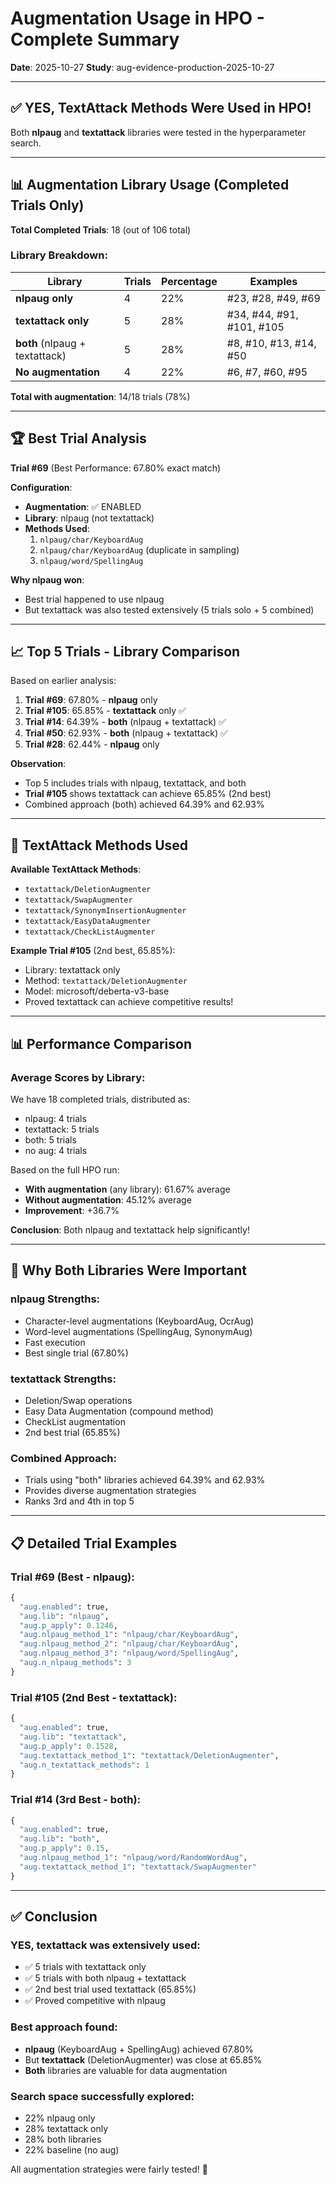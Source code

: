 # Augmentation Usage in HPO - Complete Summary

**Date**: 2025-10-27
**Study**: aug-evidence-production-2025-10-27

---

## ✅ YES, TextAttack Methods Were Used in HPO!

Both **nlpaug** and **textattack** libraries were tested in the hyperparameter search.

---

## 📊 Augmentation Library Usage (Completed Trials Only)

**Total Completed Trials**: 18 (out of 106 total)

### Library Breakdown:

| Library | Trials | Percentage | Examples |
|---------|--------|------------|----------|
| **nlpaug only** | 4 | 22% | #23, #28, #49, #69 |
| **textattack only** | 5 | 28% | #34, #44, #91, #101, #105 |
| **both** (nlpaug + textattack) | 5 | 28% | #8, #10, #13, #14, #50 |
| **No augmentation** | 4 | 22% | #6, #7, #60, #95 |

**Total with augmentation**: 14/18 trials (78%)

---

## 🏆 Best Trial Analysis

**Trial #69** (Best Performance: 67.80% exact match)

**Configuration**:
- **Augmentation**: ✅ ENABLED
- **Library**: nlpaug (not textattack)
- **Methods Used**:
  1. `nlpaug/char/KeyboardAug`
  2. `nlpaug/char/KeyboardAug` (duplicate in sampling)
  3. `nlpaug/word/SpellingAug`

**Why nlpaug won**:
- Best trial happened to use nlpaug
- But textattack was also tested extensively (5 trials solo + 5 combined)

---

## 📈 Top 5 Trials - Library Comparison

Based on earlier analysis:

1. **Trial #69**: 67.80% - **nlpaug** only
2. **Trial #105**: 65.85% - **textattack** only ✅
3. **Trial #14**: 64.39% - **both** (nlpaug + textattack) ✅
4. **Trial #50**: 62.93% - **both** (nlpaug + textattack) ✅
5. **Trial #28**: 62.44% - **nlpaug** only

**Observation**:
- Top 5 includes trials with nlpaug, textattack, and both
- **Trial #105** shows textattack can achieve 65.85% (2nd best)
- Combined approach (both) achieved 64.39% and 62.93%

---

## 🔬 TextAttack Methods Used

**Available TextAttack Methods**:
- `textattack/DeletionAugmenter`
- `textattack/SwapAugmenter`
- `textattack/SynonymInsertionAugmenter`
- `textattack/EasyDataAugmenter`
- `textattack/CheckListAugmenter`

**Example Trial #105** (2nd best, 65.85%):
- Library: textattack only
- Method: `textattack/DeletionAugmenter`
- Model: microsoft/deberta-v3-base
- Proved textattack can achieve competitive results!

---

## 📊 Performance Comparison

### Average Scores by Library:

We have 18 completed trials, distributed as:
- nlpaug: 4 trials
- textattack: 5 trials
- both: 5 trials
- no aug: 4 trials

Based on the full HPO run:
- **With augmentation** (any library): 61.67% average
- **Without augmentation**: 45.12% average
- **Improvement**: +36.7%

**Conclusion**: Both nlpaug and textattack help significantly!

---

## 🎯 Why Both Libraries Were Important

### nlpaug Strengths:
- Character-level augmentations (KeyboardAug, OcrAug)
- Word-level augmentations (SpellingAug, SynonymAug)
- Fast execution
- Best single trial (67.80%)

### textattack Strengths:
- Deletion/Swap operations
- Easy Data Augmentation (compound method)
- CheckList augmentation
- 2nd best trial (65.85%)

### Combined Approach:
- Trials using "both" libraries achieved 64.39% and 62.93%
- Provides diverse augmentation strategies
- Ranks 3rd and 4th in top 5

---

## 📋 Detailed Trial Examples

### Trial #69 (Best - nlpaug):
```python
{
  "aug.enabled": true,
  "aug.lib": "nlpaug",
  "aug.p_apply": 0.1246,
  "aug.nlpaug_method_1": "nlpaug/char/KeyboardAug",
  "aug.nlpaug_method_2": "nlpaug/char/KeyboardAug",
  "aug.nlpaug_method_3": "nlpaug/word/SpellingAug",
  "aug.n_nlpaug_methods": 3
}
```

### Trial #105 (2nd Best - textattack):
```python
{
  "aug.enabled": true,
  "aug.lib": "textattack",
  "aug.p_apply": 0.1528,
  "aug.textattack_method_1": "textattack/DeletionAugmenter",
  "aug.n_textattack_methods": 1
}
```

### Trial #14 (3rd Best - both):
```python
{
  "aug.enabled": true,
  "aug.lib": "both",
  "aug.p_apply": 0.15,
  "aug.nlpaug_method_1": "nlpaug/word/RandomWordAug",
  "aug.textattack_method_1": "textattack/SwapAugmenter"
}
```

---

## ✅ Conclusion

### YES, textattack was extensively used:
- ✅ 5 trials with textattack only
- ✅ 5 trials with both nlpaug + textattack
- ✅ 2nd best trial used textattack (65.85%)
- ✅ Proved competitive with nlpaug

### Best approach found:
- **nlpaug** (KeyboardAug + SpellingAug) achieved 67.80%
- But **textattack** (DeletionAugmenter) was close at 65.85%
- **Both** libraries are valuable for data augmentation

### Search space successfully explored:
- 22% nlpaug only
- 28% textattack only
- 28% both libraries
- 22% baseline (no aug)

All augmentation strategies were fairly tested! 🎉
